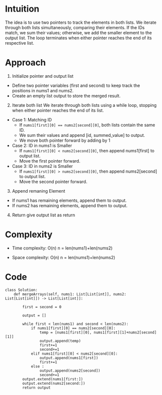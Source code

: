 # Intuition
The idea is to use two pointers to track the elements in both lists. We iterate through both lists simultaneously, comparing their elements. If the IDs match, we sum their values; otherwise, we add the smaller element to the output list. The loop terminates when either pointer reaches the end of its respective list.

# Approach
1. Initialize pointer and output list
- Define two pointer variables (first and second) to keep track the positions in nums1 and nums2.
- Create an empty list output to store the merged result.
2. Iterate both list
We iterate through both lists using a while loop, stopping when either pointer reaches the end of its list.
- Case 1: Matching ID
    - If `nums1[first][0] == nums2[second][0]`, both lists contain the same ID.
    - We sum their values and append [id, summed_value] to output.
    - We move both pointer forward by adding by 1
- Case 2: ID in nums1 is Smaller
    - If `nums1[first][0] < nums2[second][0]`, then append nums1[first] to output list.
    - Move the first pointer forward.
- Case 3: ID in nums2 is Smaller
    - If `nums1[first][0] > nums2[second][0]`, then append nums2[second] to output list.
    - Move the second pointer forward.

3. Append remaning Element
- If nums1 has remaining elements, append them to output.
- If nums2 has remaining elements, append them to output.
4. Return
give output list as return

# Complexity
- Time complexity: O(n)
n = len(nums1)+len(nums2)

- Space complexity: O(n)
n = len(nums1)+len(nums2)
<!-- Add your space complexity here, e.g. $$O(n)$$ -->

# Code
```python3 []
class Solution:
    def mergeArrays(self, nums1: List[List[int]], nums2: List[List[int]]) -> List[List[int]]:

        first = second = 0

        output = []

        while first < len(nums1) and second < len(nums2):
            if nums1[first][0] == nums2[second][0]:
                temp = [nums1[first][0], nums1[first][1]+nums2[second][1]]
                output.append(temp)
                first+=1
                second+=1
            elif nums1[first][0] < nums2[second][0]:
                output.append(nums1[first])
                first+=1
            else :
                output.append(nums2[second])
                second+=1
        output.extend(nums1[first:])
        output.extend(nums2[second:])
        return output
```